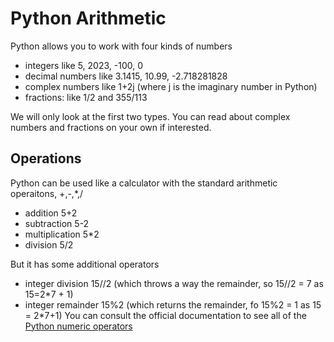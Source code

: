# Python Arithmetic
Python allows you to work with four kinds of numbers
* integers like 5, 2023, -100, 0
* decimal numbers like 3.1415, 10.99, -2.718281828
* complex numbers like 1+2j   (where j is the imaginary number in Python)
* fractions: like 1/2 and 355/113

We will only look at the first two types. You can read about complex numbers and fractions on your own if interested.

## Operations
Python can be used like a calculator with the standard arithmetic operaitons, +,-,*,/
*  addition 5+2
*  subtraction 5-2
*  multiplication 5*2
*  division  5/2

But it has some additional operators
* integer division 15//2  (which throws a way the remainder, so 15//2 = 7 as 15=2*7 + 1)
* integer remainder 15%2  (which returns the remainder, fo 15%2 = 1 as 15 = 2*7+1)
You can consult the official documentation to see all of the [Python numeric operators](https://docs.python.org/3/library/stdtypes.html#numeric-types-int-float-complex)
